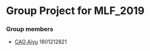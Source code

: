 # Group Project for MLF_2019

### Group members
* [CAO Aiyu](https://github.com/caoxiaolong0521)    1801212821